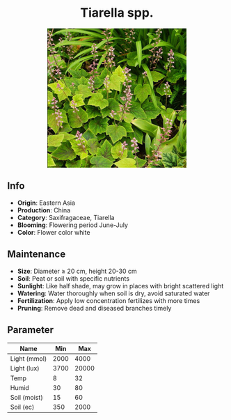 <h1 align='center'>Tiarella spp.</h1>
<p align="center">
    <img 
        align='center'
        width='320'
        src="../images/tiarella spp.png" 
        alt='Tiarella spp.' />
</p>

## Info

 - **Origin**: Eastern Asia
 - **Production**: China
 - **Category**: Saxifragaceae, Tiarella
 - **Blooming**: Flowering period June-July
 - **Color**: Flower color white

## Maintenance

 - **Size**: Diameter ≥ 20 cm, height 20-30 cm
 - **Soil**: Peat or soil with specific nutrients
 - **Sunlight**: Like half shade, may grow in places with bright scattered light
 - **Watering**: Water thoroughly when soil is dry, avoid saturated water
 - **Fertilization**: Apply low concentration fertilizes with more times
 - **Pruning**: Remove dead and diseased branches timely

## Parameter

| Name         | Min  | Max   |
|--------------|------|-------|
| Light (mmol) | 2000 | 4000  |
| Light (lux)  | 3700 | 20000 |
| Temp         | 8    | 32    |
| Humid        | 30   | 80    |
| Soil (moist) | 15   | 60    |
| Soil (ec)    | 350  | 2000  |